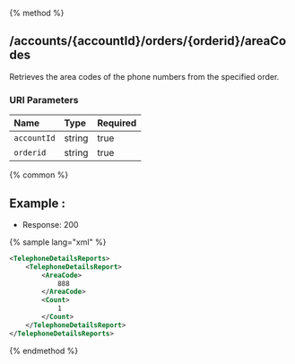 {% method %}
## /accounts/{accountId}/orders/{orderid}/areaCodes

Retrieves the area codes of the phone numbers from the specified order.


### URI Parameters
| Name | Type | Required |
|:-----|:-----|:---------|
| `accountId` | string | true |
| `orderid` | string | true |






{% common %}


## Example : 

* Response: 200

{% sample lang="xml" %}

```xml
<TelephoneDetailsReports>
    <TelephoneDetailsReport>
        <AreaCode>
            888
        </AreaCode>
        <Count>
            1
        </Count>
    </TelephoneDetailsReport>
</TelephoneDetailsReports>
```


{% endmethod %}